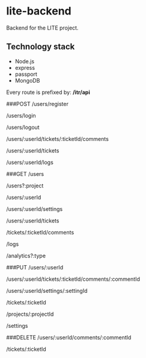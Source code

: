 lite-backend
============

Backend for the LITE project. 

## Technology stack

* Node.js
*   express
*   passport
* MongoDB

Every route is prefixed by: **/itr/api**

###POST
/users/register

/users/login

/users/logout

/users/:userId/tickets/:ticketId/comments

/users/:userId/tickets

/users/:userId/logs

###GET
/users

/users?:project

/users/:userId

/users/:userId/settings

/users/:userId/tickets

/tickets/:ticketId/comments

/logs

/analytics?:type

###PUT
/users/:userId

/users/:userId/tickets/:ticketId/comments/:commentId

/users/:userId/settings/:settingId

/tickets/:ticketId

/projects/:projectId

/settings

###DELETE
/users/:userId/comments/:commentId

/tickets/:ticketId

